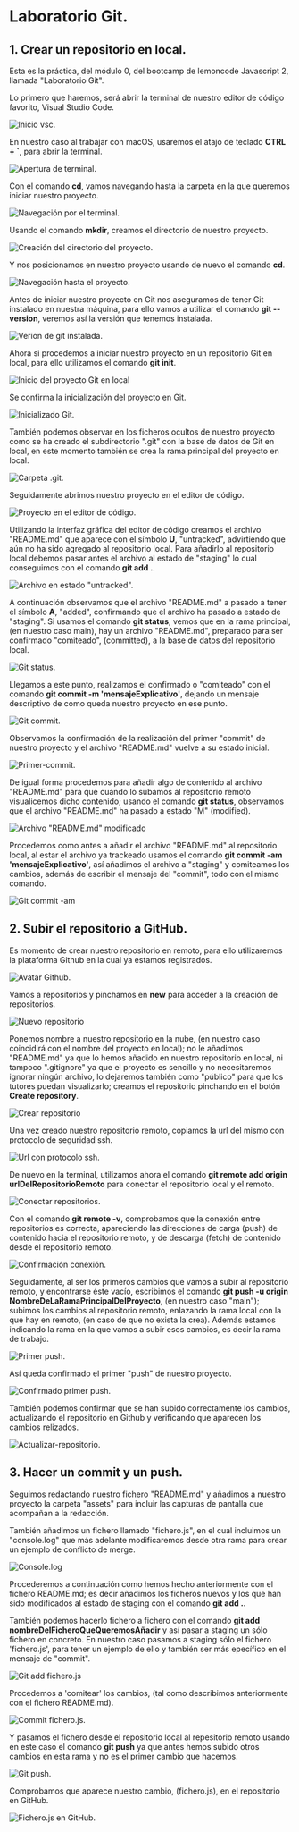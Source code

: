 # Laboratorio Git.

## 1. Crear un repositorio en local.

Esta es la práctica, del módulo 0, del bootcamp de lemoncode Javascript 2, llamada "Laboratorio Git".

Lo primero que haremos, será abrir la terminal de nuestro editor de código favorito, Visual Studio Code.

![Inicio vsc.](/assets/vsc.png)

En nuestro caso al trabajar con macOS, usaremos el atajo de teclado **CTRL + `**, para abrir la terminal.

![Apertura de terminal.](/assets/open-terminal.png)

Con el comando **cd**, vamos navegando hasta la carpeta en la que queremos iniciar nuestro proyecto.

![Navegación por el terminal.](/assets/terminal-navigation.png)

Usando el comando **mkdir**, creamos el directorio de nuestro proyecto.

![Creación del directorio del proyecto.](/assets/project-creation.png)

Y nos posicionamos en nuestro proyecto usando de nuevo el comando **cd**.

![Navegación hasta el proyecto.](/assets/project-navigation.png)

Antes de iniciar nuestro proyecto en Git nos aseguramos de tener Git instalado en nuestra máquina, para ello vamos a utilizar el comando **git --version**, veremos así la versión que tenemos instalada.

![Verion de git instalada.](/assets/git-version.png)

Ahora si procedemos a iniciar nuestro proyecto en un repositorio Git en local, para ello utilizamos el comando **git init**.

![Inicio del proyecto Git en local](/assets/git-init.png)

Se confirma la inicialización del proyecto en Git.

![Inicializado Git.](/assets/git-initialized.png)

También podemos observar en los ficheros ocultos de nuestro proyecto como se ha creado el subdirectorio ".git" con la base de datos de Git en local, en este momento también se crea la rama principal del proyecto en local.

![Carpeta .git.](/assets/git-folder.png)

Seguidamente abrimos nuestro proyecto en el editor de código.

![Proyecto en el editor de código.](/assets/project-in-vsc.png)

Utilizando la interfaz gráfica del editor de código creamos el archivo "README.md" que aparece con el símbolo **U**, "untracked", advirtiendo que aún no ha sido agregado al repositorio local. Para añadirlo al repositorio local debemos pasar antes el archivo al estado de "staging" lo cual conseguimos con el comando **git add .**.

![Archivo en estado "untracked".](/assets/untracked.png)

A continuación observamos que el archivo "README.md" a pasado a tener el símbolo **A**, "added", confirmando que el archivo ha pasado a estado de "staging". Si usamos el comando **git status**, vemos que en la rama principal, (en nuestro caso main), hay un archivo "README.md", preparado para ser confirmado "comiteado", (committed), a la base de datos del repositorio local.

![Git status.](/assets/git-status.png)

Llegamos a este punto, realizamos el confirmado o "comiteado" con el comando **git commit -m 'mensajeExplicativo'**, dejando un mensaje descriptivo de como queda nuestro proyecto en ese punto.

![Git commit.](/assets/git-commit-m.png)

Observamos la confirmación de la realización del primer "commit" de nuestro proyecto y el archivo "README.md" vuelve a su estado inicial.

![Primer-commit.](/assets/firts-commit.png)

De igual forma procedemos para añadir algo de contenido al archivo "README.md" para que cuando lo subamos al repositorio remoto visualicemos dicho contenido; usando el comando **git status**, observamos que el archivo "README.md" ha pasado a estado "M" (modified).

![Archivo "README.md" modificado](/assets/modified-README.md.png)

Procedemos como antes a añadir el archivo "README.md" al repositorio local, al estar el archivo ya trackeado usamos el comando **git commit -am 'mensajeExplicativo'**, así añadimos el archivo a "staging" y comiteamos los cambios, además de escribir el mensaje del "commit", todo con el mismo comando.

![Git commit -am](/assets/git-commit-am.png)

## 2. Subir el repositorio a GitHub.

Es momento de crear nuestro repositorio en remoto, para ello utilizaremos la plataforma Github en la cual ya estamos registrados.

![Avatar Github.](/assets/github-avatar.png)

Vamos a repositorios y pinchamos en **new** para acceder a la creación de repositorios.

![Nuevo repositorio](/assets/new-repository.png)

Ponemos nombre a nuestro repositorio en la nube, (en nuestro caso coincidirá con el nombre del proyecto en local); no le añadimos "README.md" ya que lo hemos añadido en nuestro repositorio en local, ni tampoco ".gitignore" ya que el proyecto es sencillo y no necesitaremos ignorar ningún archivo, lo dejaremos también como "público" para que los tutores puedan visualizarlo; creamos el repositorio pinchando en el botón **Create repository**.

![Crear repositorio](/assets/create-repository.png)

Una vez creado nuestro repositorio remoto, copiamos la url del mismo con protocolo de seguridad ssh.

![Url con protocolo ssh.](/assets/url-ssh.png)

De nuevo en la terminal, utilizamos ahora el comando **git remote add origin urlDelRepositorioRemoto** para conectar el repositorio local y el remoto.

![Conectar repositorios.](/assets/connect-repositories.png)

Con el comando **git remote -v**, comprobamos que la conexión entre repositorios es correcta, apareciendo las direcciones de carga (push) de contenido hacia el repositorio remoto, y de descarga (fetch) de contenido desde el repositorio remoto.

![Confirmación conexión.](/assets/connection-confirmation.png)

Seguidamente, al ser los primeros cambios que vamos a subir al repositorio remoto, y encontrarse éste vacío, escribimos el comando **git push -u origin NombreDeLaRamaPrincipalDelProyecto**, (en nuestro caso "main"); subimos los cambios al repositorio remoto, enlazando la rama local con la que hay en remoto, (en caso de que no exista la crea). Además estamos indicando la rama en la que vamos a subir esos cambios, es decir la rama de trabajo.

![Primer push.](/assets/first-push.png)

Así queda confirmado el primer "push" de nuestro proyecto.

![Confirmado primer push.](/assets/confirmation-first-push.png)

También podemos confirmar que se han subido correctamente los cambios, actualizando el repositorio en Github y verificando que aparecen los cambios relizados.

![Actualizar-repositorio.](/assets/updated-repository.png)

## 3. Hacer un commit y un push.

Seguimos redactando nuestro fichero "README.md" y añadimos a nuestro proyecto la carpeta "assets" para incluir las capturas de pantalla que acompañan a la redacción.

También añadimos un fichero llamado "fichero.js", en el cual incluimos un "console.log" que más adelante modificaremos desde otra rama para crear un ejemplo de conflicto de merge.

![Console.log](/assets/console-log.png)

Procederemos a continuación como hemos hecho anteriormente con el fichero README.md; es decir añadimos los ficheros nuevos y los que han sido modificados al estado de staging con el comando **git add .**.

También podemos hacerlo fichero a fichero con el comando **git add nombreDelFicheroQueQueremosAñadir** y así pasar a staging un sólo fichero en concreto. En nuestro caso pasamos a staging sólo el fichero 'fichero.js', para tener un ejemplo de ello y también ser más epecífico en el mensaje de "commit".

![Git add fichero.js](/assets/git-add-fichero.js.png)

Procedemos a 'comitear' los cambios, (tal como describimos anteriormente con el fichero README.md).

![Commit fichero.js.](/assets/commit-fichero.js.png)

Y pasamos el fichero desde el repositorio local al repesitorio remoto usando en este caso el comando **git push** ya que antes hemos subido otros cambios en esta rama y no es el primer cambio que hacemos.

![Git push.](/assets/git-push.png)

Comprobamos que aparece nuestro cambio, (fichero.js), en el repositorio en GitHub.

![Fichero.js en GitHub.](/assets/fichero.js-GitHub.png)
